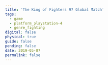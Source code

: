 ```yaml
---
title: 'The King of Fighters 97 Global Match'
tags:
  - game
  - platform_playstation-4
  - genre_fighting
digital: false
physical: true
guide: false
pending: false
date: 2019-05-07
permalink: false
---
```

